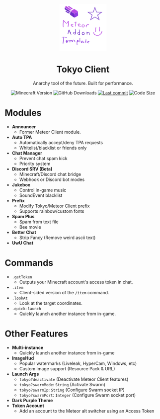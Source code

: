 <div align="center">
  <!-- Logo and Title -->
  <img src="/src/main/resources/assets/tokyo-client/icon.png" alt="logo" width="30%"/>
  <h1>Tokyo Client</h1>
  <p>Anarchy tool of the future. Built for performance.</p>

  <!-- Fancy badges -->
  <img src="https://img.shields.io/badge/Minecraft%20Version-1.19.4-blueviolet?style=flat-square" alt="Minecraft Version">
  <img src="https://img.shields.io/github/downloads/RacoonDog/Tokyo-Client/total?color=blueviolet&style=flat-square" alt="GitHub Downloads">
  <a href="https://github.com/RacoonDog/Tokyo-Client/commits/main"><img src="https://img.shields.io/github/last-commit/RacoonDog/Tokyo-Client?logo=github&color=blueviolet&style=flat-square" alt="Last commit"></a>
  <img src="https://img.shields.io/github/languages/code-size/RacoonDog/Tokyo-Client?color=blueviolet&style=flat-square" alt="Code Size">
</div>

# Modules

- **Announcer**
  - Former Meteor Client module.
- **Auto TPA**
  - Automatically accept/deny TPA requests
  - Whitelist/blacklist or friends only
- **Chat Manager**
  - Prevent chat spam kick
  - Priority system
- **Discord SRV (Beta)**
  - Minecraft/Discord chat bridge
  - Webhook or Discord bot modes
- **Jukebox**
  - Control in-game music
  - SoundEvent blacklist
- **Prefix**
  - Modify Tokyo/Meteor Client prefix
  - Supports rainbow/custom fonts
- **Spam Plus**
  - Spam from text file
  - Bee movie
- **Better Chat**
  - Strip Fancy (Remove weird ascii text)
- **UwU Chat**

# Commands

- `.getToken`
  - Outputs your Minecraft account's access token in chat.
- `.item`
  - Client-sided version of the `/item` command.
- `.lookAt`
  - Look at the target coordinates.
- `.quick-launch`
  - Quickly launch another instance from in-game.

# Other Features

- **Multi-instance**
  - Quickly launch another instance from in-game
- **ImageHud**
  - Popular watermarks (Liveleak, HyperCam, Windows, etc)
  - Custom image support (Resource Pack & URL)
- **Launch Args**
  - `tokyo?deactivate` (Deactivate Meteor Client features)
  - `tokyo?swarmMode`: `String` (Activate Swarm)
  - `tokyo?swarmIp`: `String` (Configure Swarm socket IP)
  - `tokyo?swarmPort`: `Integer` (Configure Swarm socket port)
- **Dark Purple Theme**
- **Token Account**
  - Add an account to the Meteor alt switcher using an Access Token

